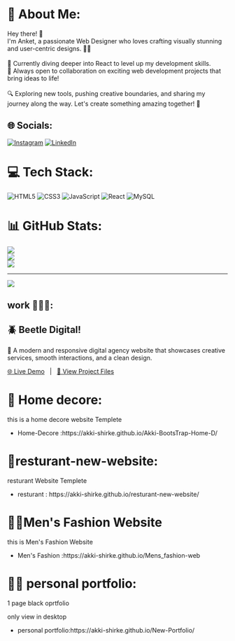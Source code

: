 # 💫 About Me:
Hey there! 👋<br>I'm Anket, a passionate Web Designer who loves crafting visually stunning and user-centric designs. 🎨✨<br><br>🌱 Currently diving deeper into React to level up my development skills.<br>🤝 Always open to collaboration on exciting web development projects that bring ideas to life!<br><br>🔍 Exploring new tools, pushing creative boundaries, and sharing my journey along the way. Let's create something amazing together! 🚀


## 🌐 Socials:
[![Instagram](https://img.shields.io/badge/Instagram-%23E4405F.svg?logo=Instagram&logoColor=white)](https://instagram.com/a_kk_i0525) [![LinkedIn](https://img.shields.io/badge/LinkedIn-%230077B5.svg?logo=linkedin&logoColor=white)](https://linkedin.com/in/https://www.linkedin.com/in/anket-shirke-3bb4bb297) 

# 💻 Tech Stack:
![HTML5](https://img.shields.io/badge/html5-%23E34F26.svg?style=for-the-badge&logo=html5&logoColor=white) ![CSS3](https://img.shields.io/badge/css3-%231572B6.svg?style=for-the-badge&logo=css3&logoColor=white) ![JavaScript](https://img.shields.io/badge/javascript-%23323330.svg?style=for-the-badge&logo=javascript&logoColor=%23F7DF1E) ![React](https://img.shields.io/badge/react-%2320232a.svg?style=for-the-badge&logo=react&logoColor=%2361DAFB) ![MySQL](https://img.shields.io/badge/mysql-4479A1.svg?style=for-the-badge&logo=mysql&logoColor=white) 
# 📊 GitHub Stats:
![](https://github-readme-stats.vercel.app/api?username=Akki-shirke&theme=default_repocard&hide_border=false&include_all_commits=true&count_private=false)<br/>
![](https://github-readme-streak-stats.herokuapp.com/?user=Akki-shirke&theme=default_repocard&hide_border=false)<br/>
![](https://github-readme-stats.vercel.app/api/top-langs/?username=Akki-shirke&theme=default_repocard&hide_border=false&include_all_commits=true&count_private=false&layout=compact)

---
[![](https://visitcount.itsvg.in/api?id=Akki-shirke&icon=0&color=4)](https://visitcount.itsvg.in)

<!-- Proudly created with GPRM ( https://gprm.itsvg.in ) -->

## work 👨‍💻📂:


## 🪲 Beetle Digital!

🚀 A modern and responsive digital agency website that showcases creative services, smooth interactions, and a clean design.

[🌐 Live Demo](https://akki-shirke.github.io/Digital-Beetle/) &nbsp; | &nbsp; [📂 View Project Files](https://github.com/Akki-shirke/Digital-Beetle.git)





# 🏡 Home decore:
<p>this is a home decore website Templete</p>
<ul>
 <li>Home-Decore :https://akki-shirke.github.io/Akki-BootsTrap-Home-D/</li>
</ul>


# 🏩resturant-new-website:

<p> resturant Website Templete</p>
<ul>
 <li>resturant : https://akki-shirke.github.io/resturant-new-website/</li>
</ul>

# 🕴🏻Men's Fashion Website
<p>this is Men's Fashion Website</p>
<ul>
 <li>Men's Fashion  :https://akki-shirke.github.io/Mens_fashion-web</li>
</ul>

# 👨‍💻 personal portfolio:
<p>1 page black oprtfolio</p>
<p1>only view in desktop </p1>
<ul>
 <li>personal portfolio:https://akki-shirke.github.io/New-Portfolio/ </li>
</ul>

